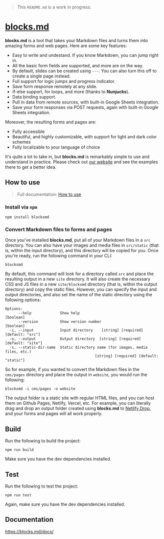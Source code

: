 > This `README.md` is a work in progress.

# [blocks.md](https://blocks.md)

**blocks.md** is a tool that takes your Markdown files and turns them into amazing forms and web pages. Here are some key features:

- Easy to write and undestand. If you know Markdown, you can jump right in.
- All the basic form fields are supported, and more are on the way.
- By default, slides can be created using `---`. You can also turn this off to create a single page instead.
- Full support for logic jumps and progress indicator.
- Save form response remotely at any slide.
- If-else support, for loops, and more (thanks to **Nunjucks**).
- Data binding support.
- Pull in data from remote sources, with built-in Google Sheets integration.
- Save your form responses via POST requests, again with built-in Google Sheets integration.

Moreover, the resulting forms and pages are:

- Fully accessible
- Beautiful, and highly customizable, with support for light and dark color schemes
- Fully localizable to your language of choice

It's quite a lot to take in, but **blocks.md** is remarkably simple to use and understand in practice. Please check out [our website](https://blocks.md) and see the examples there to get a better idea.

## How to use

> Full documentation: [How to use](https://github.com/blocksmd/blocksmd/blob/main/docs/how-to-use.md)

### Install via `npm`

```
npm install blocksmd
```

### Convert Markdown files to forms and pages

Once you've installed **blocks.md**, put all of your Markdown files in a `src` directory. You can also have your images and media files in `src/static` (that is, within the input directory), and this directory will be copied for you. Once you're ready, run the following command in your CLI:

```
blocksmd
```

By default, this command will look for a directory called `src` and place the resulting output in a new `site` directory. It will also create the necessary CSS and JS files in a new `site/blocksmd` directory (that is, within the output directory) and copy the static files. However, you can specify the input and output directories, and also set the name of the static directory using the following options:

```
Options:
      --help             Show help                                     [boolean]
      --version          Show version number                           [boolean]
  -i, --input            Input directory    [string] [required] [default: "src"]
  -o, --output           Output directory  [string] [required] [default: "site"]
  -s, --static-dir-name  Static directory name (for images, media files, etc.)
                                         [string] [required] [default: "static"]
```

So for example, if you wanted to convert the Markdown files in the `cms/pages` directory and place the output in `website`, you would run the following:

```
blocksmd -i cms/pages -o website
```

The output folder is a static site with regular HTML files, and you can host them on Github Pages, Netlify, Vercel, etc. For example, you can literally drag and drop an output folder created using **blocks.md** to [Netlify Drop](https://app.netlify.com/drop), and your forms and pages will all work properly.

## Build

Run the following to build the project:

```
npm run build
```

Make sure you have the dev dependencies installed.

## Test

Run the following to test the project:

```
npm run test
```

Again, make sure you have the dev dependencies installed.

## Documentation

https://blocks.md/docs/
